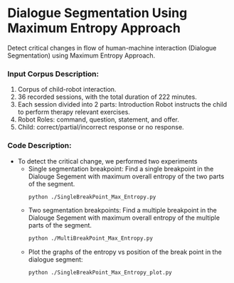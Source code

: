 # Dialogue Segmentation Using Maximum Entropy Approach

Detect critical changes in flow of human-machine interaction (Dialogue Segmentation) using Maximum Entropy Approach.

### Input Corpus Description:

1. Corpus of child-robot interaction.
2. 36 recorded sessions, with the total duration of 222 minutes.
3. Each session divided into 2 parts:
      Introduction
      Robot instructs the child to perform therapy relevant exercises.
4. Robot Roles: command, question, statement, and offer.
5. Child: correct/partial/incorrect response or no response.

### Code Description:

* To detect the critical change, we performed two experiments
    * Single segmentation breakpoint: Find a single breakpoint in the Dialouge Segement with maximum overall entropy of the two parts of the segment.
      ```bash
      python ./SingleBreakPoint_Max_Entropy.py
      ```
    * Two segmentation breakpoints: Find a multiple breakpoint in the Dialouge Segement with maximum overall entropy of the multiple parts of the segment.
      ```bash
      python ./MultiBreakPoint_Max_Entropy.py
      ```
    * Plot the graphs of the entropy vs position of the break point in the dialogue segment:
      ```bash
      python ./SingleBreakPoint_Max_Entropy_plot.py
      ```

    








